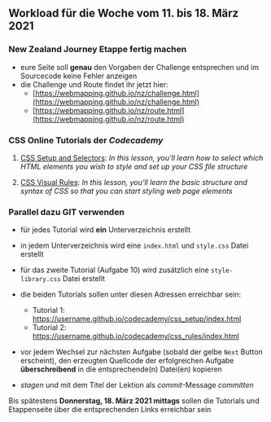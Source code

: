 ## Workload für die Woche vom 11. bis 18. März 2021

### New Zealand Journey Etappe fertig machen

* eure Seite soll **genau** den Vorgaben der Challenge entsprechen und im Sourcecode keine Fehler anzeigen
* die Challenge und Route findet ihr jetzt hier:
    * [https://webmapping.github.io/nz/challenge.html](https://webmapping.github.io/nz/challenge.html)
    * [https://webmapping.github.io/nz/route.html](https://webmapping.github.io/nz/route.html)


### CSS Online Tutorials der *Codecademy*

1. [CSS Setup and Selectors](https://www.codecademy.com/courses/learn-css/lessons/css-setup-selectors/exercises/intro-to-css):
    *In this lesson, you’ll learn how to select which HTML elements you wish to style and set up your CSS file structure*

2. [CSS Visual Rules](https://www.codecademy.com/courses/learn-css/lessons/css-visual-rules/exercises/css-visual-rules):
    *In this lesson, you’ll learn the basic structure and syntax of CSS so that you can start styling web page elements*


### Parallel dazu GIT verwenden

* für jedes Tutorial wird **ein** Unterverzeichnis erstellt
* in jedem Unterverzeichnis wird eine `index.html` und `style.css` Datei erstellt
* für das zweite Tutorial (Aufgabe 10) wird zusätzlich eine `style-library.css` Datei erstellt
* die beiden Tutorials sollen unter diesen Adressen erreichbar sein:

    * Tutorial 1: https://username.github.io/codecademy/css_setup/index.html
    * Tutorial 2: https://username.github.io/codecademy/css_rules/index.html

* vor jedem Wechsel zur nächsten Aufgabe (sobald der gelbe `Next` Button erscheint), den erzeugten Quellcode der erfolgreichen Aufgabe **überschreibend** in die entsprechende(n) Datei(en) kopieren
* *stagen* und mit dem Titel der Lektion als *commit*-Message *committen*

Bis spätestens **Donnerstag, 18. März 2021 mittags** sollen die Tutorials und Etappenseite über die entsprechenden Links erreichbar sein
